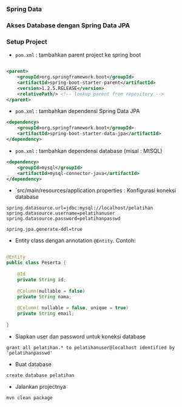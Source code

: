 ### Spring Data ###



### Akses Database dengan Spring Data JPA ###

### Setup Project ###

* `pom.xml` : tambahkan parent project ke spring boot

```xml

<parent>
	<groupId>org.springframework.boot</groupId>
	<artifactId>spring-boot-starter-parent</artifactId>
	<version>1.2.5.RELEASE</version>
	<relativePath/> <!-- lookup parent from repository -->
</parent>

```

* `pom.xml` : tambahkan dependensi Spring Data JPA

```xml
<dependency>
	<groupId>org.springframework.boot</groupId>
	<artifactId>spring-boot-starter-data-jpa</artifactId>
</dependency>

```

* `pom.xml` : tambahkan dependensi database (misal : MtSQL)

```xml
<dependency>
	<groupId>mysql</groupId>
	<artifactId>mysql-connector-java</artifactId>
</dependency>

```

* `src/main/resources/application.properties : Konfigurasi koneksi database

````
spring.datasource.url=jdbc:mysql://localhost/pelatihan
spring.datasource.username=pelatihanuser
spring.datasource.password=pelatihanpasswd

spring.jpa.generate-ddl=true

````

* Entity class dengan annotation `@Entity`. Contoh:

```java

@Entity
public class Peserta {
    
    @Id
    private String id;
    
    @Column(nullable = false)
    private String nama;
    
    @Column( nullable = false, unique = true)
    private String email;
    
}


```

* Siapkan user dan password untuk koneksi database
```
grant all pelatihan.* to pelatihanuser@localhost identified by 'pelatihanpasswd'
```

* Buat database
```
create database pelatihan
```

* Jalankan projectnya
```
mvn clean package
```

